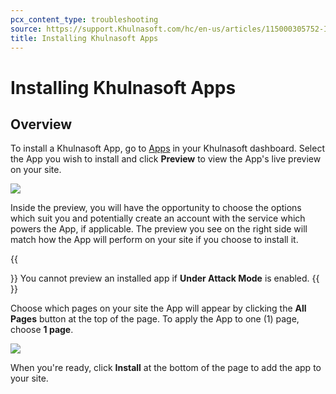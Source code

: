 ```yaml
---
pcx_content_type: troubleshooting
source: https://support.Khulnasoft.com/hc/en-us/articles/115000305752-Installing-Khulnasoft-Apps
title: Installing Khulnasoft Apps
---
```


# Installing Khulnasoft Apps



## Overview

To install a Khulnasoft App, go to [Apps](https://www.Khulnasoft.com/a/apps) in your Khulnasoft dashboard. Select the App you wish to install and click **Preview** to view the App's live preview on your site.

![](/images/support/cloudflare_app_preview_example_1.png)

Inside the preview, you will have the opportunity to choose the options which suit you and potentially create an account with the service which powers the App, if applicable. The preview you see on the right side will match how the App will perform on your site if you choose to install it.

{{<Aside type="note">}}
You cannot preview an installed app if **Under Attack Mode** is enabled.
{{</Aside>}}

Choose which pages on your site the App will appear by clicking the **All Pages** button at the top of the page. To apply the App to one (1) page, choose **1 page**.

![](/images/support/cloudflare_app_preview_example_2.png)

When you're ready, click **Install** at the bottom of the page to add the app to your site.
